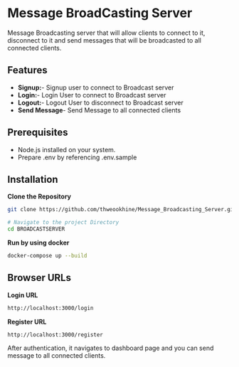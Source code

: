 # Message BroadCasting Server

Message Broadcasting server that will allow clients to connect to it, disconnect to it and send messages that will be broadcasted to all connected clients.

## Features

- **Signup:**- Signup user to connect to Broadcast server
- **Login:**- Login User to connect to Broadcast server
- **Logout:**- Logout User to disconnect to Broadcast server
- **Send Message**- Send Message to all connected clients

## Prerequisites

- Node.js installed on your system.
- Prepare .env by referencing .env.sample

## Installation

**Clone the Repository**

```bash
git clone https://github.com/thweookhine/Message_Broadcasting_Server.git

# Navigate to the project Directory
cd BROADCASTSERVER

```
**Run by using docker**
```bash
docker-compose up --build
```

## Browser URLs

**Login URL**
```bash
http://localhost:3000/login
```

**Register URL**
```bash
http://localhost:3000/register
```
After authentication, it navigates to dashboard page and you can send message to all connected clients.
